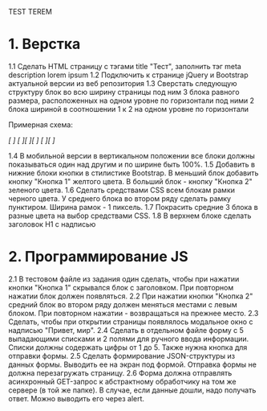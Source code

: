 TEST TEREM

# 1. Верстка
1.1 Сделать HTML страницу с тэгами title "Тест", заполнить тэг meta description lorem ipsum
1.2 Подключить к странице jQuery и Bootstrap актуальной версии из веб репозитория
1.3 Сверстать следующую структуру блок во всю ширину страницы под ним 3 блока равного размера, расположенных на одном уровне по горизонтали под ними 2 блока шириной в соотношении 1 к 2 на одном уровне по горизонтали

Примерная схема:

*[                         ]*
*[       ][       ][       ]*
*[        ][               ]*

1.4 В мобильной версии в вертикальном положении все блоки должны показываться один над другим и по ширине быть 100%.
1.5 Добавить в нижние блоки кнопки в стилистике Bootstrap. В меньший блок добавить кнопку "Кнопка 1" желтого цвета. В больший блок - кнопку "Кнопка 2" зеленого цвета.
1.6 Сделать средствами CSS всем блокам рамки черного цвета. У среднего блока во втором ряду сделать рамку пунктиром. Ширина рамок - 1 пиксель.
1.7 Покрасить средние 3 блока в разные цвета на выбор средствами CSS.
1.8 В верхнем блоке сделать заголовок H1 с надписью

# 2. Программирование JS
2.1 В тестовом файле из задания один сделать, чтобы при нажатии кнопки "Кнопка 1" скрывался блок с заголовком. При повторном нажатии блок должен появляться.
2.2 При нажатии кнопки "Кнопка 2" средний блок во втором ряду должен меняться местами с левым блоком. При повторном нажатии - возвращаться на прежнее место.
2.3 Сделать, чтобы при открытии страницы появлялось модальное окно с надписью "Привет, мир".
2.4 Сделать в отдельном файле форму с 5 выпадающими списками и 2 полями для ручного ввода информации. Списки должны содержать цифры от 1 до 5. Также нужна кнопка для отправки формы.
2.5 Сделать формирование JSON-структуры из данных формы. Выводить ее на экран под формой. Отправка формы не должна перезагружать страницу.
2.6 Форма должна отправлять асинхронный GET-запрос к абстрактному обработчику на том же сервере (в той же папке). В случае, если данные дошли, надо получать ответ. Можно выводить его через alert.